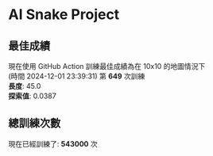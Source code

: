 
# AI Snake Project

## **最佳成績**











































現在使用 GitHub Action 訓練最佳成績為在 10x10 的地圖情況下  
(時間 2024-12-01 23:39:31) 第 **649** 次訓練  
**長度**: 45.0  
**探索值**: 0.0387























































































## 總訓練次數
現在已經訓練了: **543000** 次

